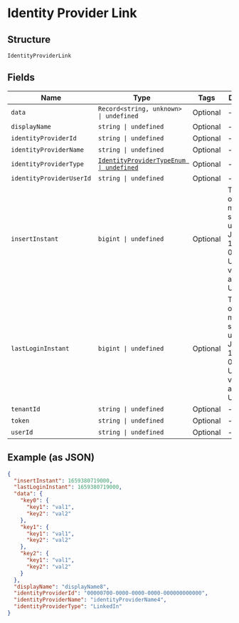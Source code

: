 
# Identity Provider Link

## Structure

`IdentityProviderLink`

## Fields

| Name | Type | Tags | Description |
|  --- | --- | --- | --- |
| `data` | `Record<string, unknown> \| undefined` | Optional | - |
| `displayName` | `string \| undefined` | Optional | - |
| `identityProviderId` | `string \| undefined` | Optional | - |
| `identityProviderName` | `string \| undefined` | Optional | - |
| `identityProviderType` | [`IdentityProviderTypeEnum \| undefined`](../../doc/models/identity-provider-type-enum.md) | Optional | - |
| `identityProviderUserId` | `string \| undefined` | Optional | - |
| `insertInstant` | `bigint \| undefined` | Optional | The number of milliseconds since the unix epoch: January 1, 1970 00:00:00 UTC. This value is always in UTC. |
| `lastLoginInstant` | `bigint \| undefined` | Optional | The number of milliseconds since the unix epoch: January 1, 1970 00:00:00 UTC. This value is always in UTC. |
| `tenantId` | `string \| undefined` | Optional | - |
| `token` | `string \| undefined` | Optional | - |
| `userId` | `string \| undefined` | Optional | - |

## Example (as JSON)

```json
{
  "insertInstant": 1659380719000,
  "lastLoginInstant": 1659380719000,
  "data": {
    "key0": {
      "key1": "val1",
      "key2": "val2"
    },
    "key1": {
      "key1": "val1",
      "key2": "val2"
    },
    "key2": {
      "key1": "val1",
      "key2": "val2"
    }
  },
  "displayName": "displayName8",
  "identityProviderId": "00000700-0000-0000-0000-000000000000",
  "identityProviderName": "identityProviderName4",
  "identityProviderType": "LinkedIn"
}
```

